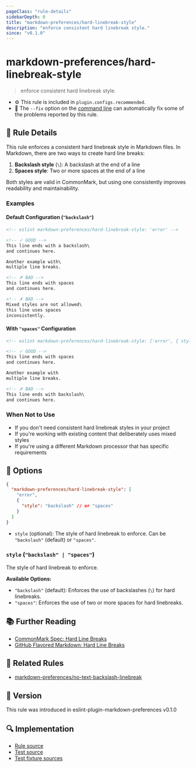 ```yaml
---
pageClass: "rule-details"
sidebarDepth: 0
title: "markdown-preferences/hard-linebreak-style"
description: "enforce consistent hard linebreak style."
since: "v0.1.0"
---
```


# markdown-preferences/hard-linebreak-style

> enforce consistent hard linebreak style.

- ⚙️ This rule is included in `plugin.configs.recommended`.
- 🔧 The `--fix` option on the [command line](https://eslint.org/docs/user-guide/command-line-interface#fixing-problems) can automatically fix some of the problems reported by this rule.

## 📖 Rule Details

This rule enforces a consistent hard linebreak style in Markdown files. In Markdown, there are two ways to create hard line breaks:

1. **Backslash style** (`\`): A backslash at the end of a line
2. **Spaces style**: Two or more spaces at the end of a line

Both styles are valid in CommonMark, but using one consistently improves readability and maintainability.

### Examples

#### Default Configuration (`"backslash"`)

<!-- eslint-skip -->

```md
<!-- eslint markdown-preferences/hard-linebreak-style: 'error' -->

<!-- ✓ GOOD -->
This line ends with a backslash\
and continues here.

Another example with\
multiple line breaks.

<!-- ✗ BAD -->
This line ends with spaces  
and continues here.

<!-- ✗ BAD -->
Mixed styles are not allowed\
this line uses spaces  
inconsistently.
```

#### With `"spaces"` Configuration

<!-- eslint-skip -->

```md
<!-- eslint markdown-preferences/hard-linebreak-style: ['error', { style: 'spaces' }] -->

<!-- ✓ GOOD -->
This line ends with spaces  
and continues here.

Another example with  
multiple line breaks.

<!-- ✗ BAD -->
This line ends with backslash\
and continues here.
```

### When Not to Use

- If you don't need consistent hard linebreak styles in your project
- If you're working with existing content that deliberately uses mixed styles
- If you're using a different Markdown processor that has specific requirements

## 🔧 Options

```json
{
  "markdown-preferences/hard-linebreak-style": [
    "error",
    {
      "style": "backslash" // or "spaces"
    }
  ]
}
```

- `style` (optional): The style of hard linebreak to enforce. Can be `"backslash"` (default) or `"spaces"`.

### `style` (`"backslash" | "spaces"`)

The style of hard linebreak to enforce.

**Available Options:**

- `"backslash"` (default): Enforces the use of backslashes (`\`) for hard linebreaks.
- `"spaces"`: Enforces the use of two or more spaces for hard linebreaks.

## 📚 Further Reading

- [CommonMark Spec: Hard Line Breaks](https://spec.commonmark.org/0.31.2/#hard-line-breaks)
- [GitHub Flavored Markdown: Hard Line Breaks](https://github.github.com/gfm/#hard-line-breaks)

## 👫 Related Rules

- [markdown-preferences/no-text-backslash-linebreak](./no-text-backslash-linebreak.md)

## 🚀 Version

This rule was introduced in eslint-plugin-markdown-preferences v0.1.0

## 🔍 Implementation

- [Rule source](https://github.com/ota-meshi/eslint-plugin-markdown-preferences/blob/main/src/rules/hard-linebreak-style.ts)
- [Test source](https://github.com/ota-meshi/eslint-plugin-markdown-preferences/blob/main/tests/src/rules/hard-linebreak-style.ts)
- [Test fixture sources](https://github.com/ota-meshi/eslint-plugin-markdown-preferences/tree/main/tests/fixtures/rules/hard-linebreak-style)
